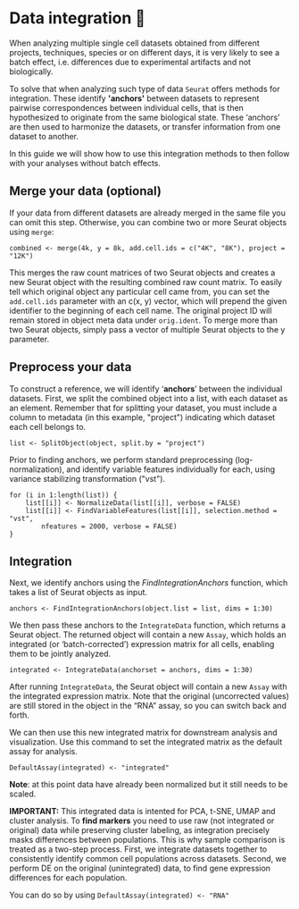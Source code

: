 # Data integration :busts_in_silhouette:

When analyzing multiple single cell datasets obtained from different projects, techniques, species or on different days, it is very likely to see a batch effect, i.e. differences due to experimental artifacts and not biologically.

To solve that when analyzing such type of data `Seurat` offers methods for integration. These identify **'anchors'** between datasets to represent pairwise correspondences between individual cells, that is then hypothesized to originate from the same biological state. These ‘anchors’ are then used to harmonize the datasets, or transfer information from one dataset to another.

In this guide we will show how to use this integration methods to then follow with your analyses without batch effects.

## Merge your data (optional)
If your data from different datasets are already merged in the same file you can omit this step. Otherwise, you can combine two or more Seurat objects using `merge`:

````
combined <- merge(4k, y = 8k, add.cell.ids = c("4K", "8K"), project = "12K")
````

This merges the raw count matrices of two Seurat objects and creates a new Seurat object with the resulting combined raw count matrix. To easily tell which original object any particular cell came from, you can set the `add.cell.ids` parameter with an c(x, y) vector, which will prepend the given identifier to the beginning of each cell name. The original project ID will remain stored in object meta data under `orig.ident`. To merge more than two Seurat objects, simply pass a vector of multiple Seurat objects to the y parameter.

## Preprocess your data
To construct a reference, we will identify ‘**anchors**’ between the individual datasets. First, we split the combined object into a list, with each dataset as an element. Remember that for splitting your dataset, you must include a column to metadata (in this example, "project") indicating which dataset each cell belongs to.
````
list <- SplitObject(object, split.by = "project")
````

Prior to finding anchors, we perform standard preprocessing (log-normalization), and identify variable features individually for each, using variance stabilizing transformation ("vst").

````
for (i in 1:length(list)) {
    list[[i]] <- NormalizeData(list[[i]], verbose = FALSE)
    list[[i]] <- FindVariableFeatures(list[[i]], selection.method = "vst", 
        nfeatures = 2000, verbose = FALSE)
}
````

## Integration
Next, we identify anchors using the _FindIntegrationAnchors_ function, which takes a list of Seurat objects as input. 

````
anchors <- FindIntegrationAnchors(object.list = list, dims = 1:30)
````

We then pass these anchors to the `IntegrateData` function, which returns a Seurat object. The returned object will contain a new `Assay`, which holds an integrated (or ‘batch-corrected’) expression matrix for all cells, enabling them to be jointly analyzed.

````
integrated <- IntegrateData(anchorset = anchors, dims = 1:30)
````

After running `IntegrateData`, the Seurat object will contain a new `Assay` with the integrated expression matrix. Note that the original (uncorrected values) are still stored in the object in the “RNA” assay, so you can switch back and forth.

We can then use this new integrated matrix for downstream analysis and visualization. Use this command to set the integrated matrix as the default assay for analysis. 
````
DefaultAssay(integrated) <- "integrated"
````
**Note**: at this point data have already been normalized but it still needs to be scaled.

**IMPORTANT:** This integrated data is intented for PCA, t-SNE, UMAP and cluster analysis. To **find markers** you need to use raw (not integrated or original) data while preserving cluster labeling, as integration precisely masks differences between populations. This is why sample comparison is treated as a two-step process. First, we integrate datasets together to consistently identify common cell populations across datasets. Second, we perform DE on the original (unintegrated) data, to find gene expression differences for each population. 

You can do so by using `DefaultAssay(integrated) <- "RNA"`
